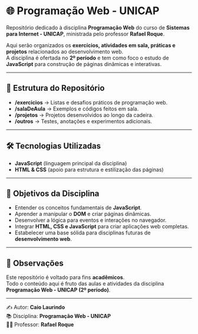 # 🌐 Programação Web - UNICAP

Repositório dedicado à disciplina **Programação Web** do curso de **Sistemas para Internet - UNICAP**, ministrada pelo professor **Rafael Roque**.  

Aqui serão organizados os **exercícios, atividades em sala, práticas e projetos** relacionados ao desenvolvimento web.  
A disciplina é ofertada no **2º período** e tem como foco o estudo de **JavaScript** para construção de páginas dinâmicas e interativas.

---

## 📂 Estrutura do Repositório
- **/exercicios** → Listas e desafios práticos de programação web.  
- **/salaDeAula** → Exemplos e códigos feitos em sala.  
- **/projetos** → Projetos desenvolvidos ao longo da cadeira.  
- **/outros** → Testes, anotações e experimentos adicionais.  

---

## 🛠️ Tecnologias Utilizadas
- **JavaScript** (linguagem principal da disciplina)  
- **HTML & CSS** (apoio para estrutura e estilização das páginas)  
---

## 🎯 Objetivos da Disciplina
- Entender os conceitos fundamentais de **JavaScript**.  
- Aprender a manipular o **DOM** e criar páginas dinâmicas.  
- Desenvolver a lógica para eventos e interações no navegador.  
- Integrar **HTML, CSS e JavaScript** para criar aplicações web completas.  
- Estabelecer uma base sólida para disciplinas futuras de **desenvolvimento web**.  

---

## 📌 Observações
Este repositório é voltado para fins **acadêmicos**.  
Todo o conteúdo aqui é fruto das aulas e atividades da disciplina **Programação Web - UNICAP (2º período)**.  

---

✍️ Autor: **Caio Laurindo**  
📚 Disciplina: **Programação Web - UNICAP**  
👨‍🏫 Professor: **Rafael Roque** 
